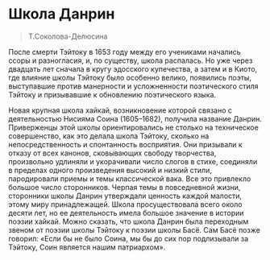 # Школа Данрин

> Т.Соколова-Делюсина

 
После смерти Тэйтоку в 1653 году между его учениками начались ссоры и разногласия, и, по существу, школа распалась. Но уже через двадцать лет сначала в кругу эдосского купечества, а затем и в Киото, где влияние школы Тэйтоку было особенно велико, появились поэты, выступавшие против манерности и усложненности поэтического стиля Тэйтоку и призывавшие к обновлению поэтического языка. 

Новая крупная школа хайкай, возникновение которой связано с деятельностью Нисияма Соина (1605–1682), получила название Данрин. Приверженцы этой школы ориентировались не столько на техническое совершенство, как это делала школа Тэйтоку, сколько на непосредственность и спонтанность восприятия. Они призывали к отказу от всех канонов, сковывающих свободу творчества, произвольно удлиняли и укорачивали число слогов в стихе, соединяли в пределах одного произведения высокий и низкий стили, пародировали приемы и темы классической вака. Все это привлекло большое число сторонников. Черпая темы в повседневной жизни, сторонники школы Данрин утверждали ценность каждой малости, этому миру принадлежащей. Школа просуществовала всего около десяти лет, но ее деятельность имела большое значение в истории поэзии хайкай. Можно сказать, что школа Данрин была переходным звеном от поэзии школы Тэйтоку к поэзии школы Басё. Сам Басё позже говорил: «Если бы не было Соина, мы бы до сих пор подлизывали за Тэйтоку, Соин является нашим патриархом». 